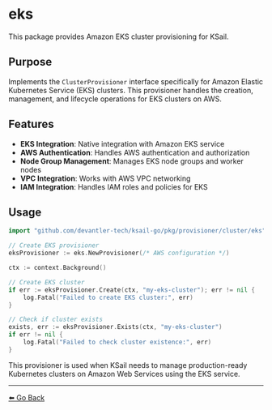 # eks

This package provides Amazon EKS cluster provisioning for KSail.

## Purpose

Implements the `ClusterProvisioner` interface specifically for Amazon Elastic Kubernetes Service (EKS) clusters. This provisioner handles the creation, management, and lifecycle operations for EKS clusters on AWS.

## Features

- **EKS Integration**: Native integration with Amazon EKS service
- **AWS Authentication**: Handles AWS authentication and authorization
- **Node Group Management**: Manages EKS node groups and worker nodes
- **VPC Integration**: Works with AWS VPC networking
- **IAM Integration**: Handles IAM roles and policies for EKS

## Usage

```go
import "github.com/devantler-tech/ksail-go/pkg/provisioner/cluster/eks"

// Create EKS provisioner
eksProvisioner := eks.NewProvisioner(/* AWS configuration */)

ctx := context.Background()

// Create EKS cluster
if err := eksProvisioner.Create(ctx, "my-eks-cluster"); err != nil {
    log.Fatal("Failed to create EKS cluster:", err)
}

// Check if cluster exists
exists, err := eksProvisioner.Exists(ctx, "my-eks-cluster")
if err != nil {
    log.Fatal("Failed to check cluster existence:", err)
}
```

This provisioner is used when KSail needs to manage production-ready Kubernetes clusters on Amazon Web Services using the EKS service.

---

[⬅️ Go Back](../../../../README.md)